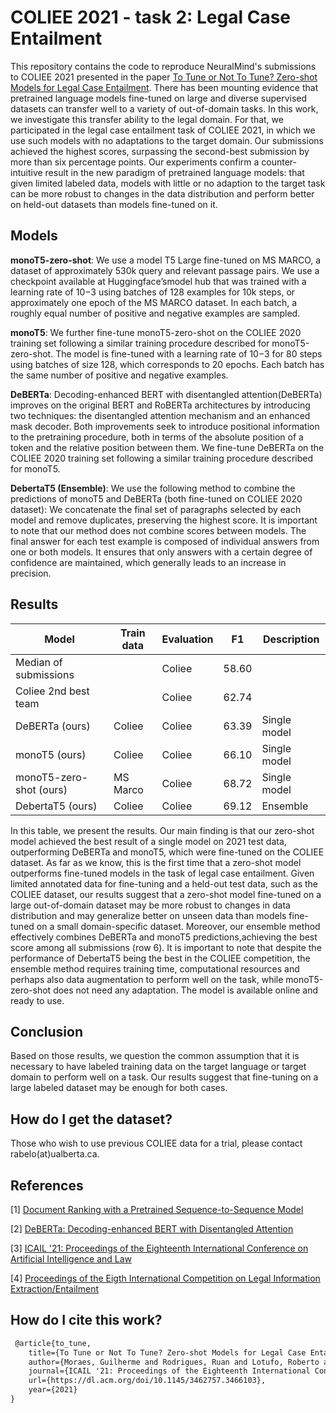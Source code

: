 # COLIEE 2021 - task 2: Legal Case Entailment

This repository contains the code to reproduce NeuralMind's submissions to COLIEE 2021 presented in the paper [To Tune or Not To Tune? Zero-shot Models for Legal Case Entailment](https://dl.acm.org/doi/10.1145/3462757.3466103). There has been mounting evidence that pretrained language models fine-tuned on large and diverse supervised datasets can transfer well to a variety of out-of-domain tasks. In this work, we investigate this transfer ability to the legal domain. For that, we participated in the legal case entailment task of COLIEE 2021, in which we use such models with no adaptations to the target domain. Our submissions achieved the highest scores, surpassing the second-best submission by more than six percentage points. Our experiments confirm a counter-intuitive result in the new paradigm of pretrained language models: that given limited labeled data, models with little or no adaption to the target task can be more robust to changes in the data distribution and perform better on held-out datasets than models fine-tuned on it.


## Models

**monoT5-zero-shot**: We use a model T5 Large fine-tuned on MS MARCO, a dataset of approximately 530k query and relevant passage pairs. We use a checkpoint available at Huggingface’smodel hub that was trained with a learning rate of 10−3 using batches of 128 examples for 10k steps, or approximately one epoch of the MS MARCO dataset. In each batch, a roughly equal number of positive and negative examples are sampled.

**monoT5**: We further fine-tune monoT5-zero-shot on the COLIEE 2020 training set following a similar training procedure described for monoT5-zero-shot. The model is fine-tuned with a learning rate of 10−3 for 80 steps using batches of size 128, which corresponds to 20 epochs. Each batch has the same number of positive and negative examples.

**DeBERTa**: Decoding-enhanced BERT with disentangled attention(DeBERTa) improves on the original BERT and RoBERTa architectures by introducing two techniques: the disentangled attention mechanism and an enhanced mask decoder. Both improvements seek to introduce positional information to the pretraining procedure, both in terms of the absolute position of a token and the relative position between them. We fine-tune DeBERTa on the COLIEE 2020 training set following a similar training procedure described for monoT5. 

**DebertaT5 (Ensemble)**: We use the following method to combine the predictions of monoT5 and DeBERTa (both fine-tuned on COLIEE 2020 dataset): We concatenate the final set of paragraphs selected by each model and remove duplicates, preserving the highest score. It is important to note that our method does not combine scores between models. The final answer for each test example is composed of individual answers from one or both models. It ensures that only answers with a certain degree of confidence are maintained, which generally leads to an increase in precision.


## Results

| Model                           |  Train data   |   Evaluation    |     F1       | Description
| ------------------------------- | ------------- | --------------- | ------------ | ------------ | 
| Median of submissions           |               |     Coliee      |    58.60     |              |
| Coliee 2nd best team            |               |     Coliee      |    62.74     |              |
| DeBERTa (ours)                  |    Coliee     |     Coliee      |    63.39     | Single model |
| monoT5  (ours)                  |    Coliee     |     Coliee      |    66.10     | Single model |
| monoT5-zero-shot (ours)         |   MS Marco    |     Coliee      |    68.72     | Single model |
| DebertaT5 (ours)                |    Coliee     |     Coliee      |    69.12     |   Ensemble   |

In this table, we present the results. Our main finding is that our zero-shot model achieved the best result of a single model on 2021 test data, outperforming DeBERTa and monoT5, which were fine-tuned on the COLIEE dataset. As far as we know, this is the first time that a zero-shot model outperforms fine-tuned models in the task of legal case entailment. Given limited annotated data for fine-tuning and a held-out test data, such as the COLIEE dataset, our results suggest that a zero-shot model fine-tuned on a large out-of-domain dataset may be more robust to changes in data distribution and may generalize better on unseen data than models fine-tuned on a small domain-specific dataset. Moreover, our ensemble method effectively combines DeBERTa and monoT5 predictions,achieving the best score among all submissions (row 6). It is important to note that despite the performance of DebertaT5 being the best in the COLIEE competition, the ensemble method requires training time, computational resources and perhaps also data augmentation to perform well on the task, while monoT5-zero-shot does not need any adaptation. The model is available online and ready to use.


## Conclusion

Based on those results, we question the common assumption that it is necessary to have labeled training data on the target language or target domain to perform well on a task. Our results suggest that fine-tuning on a large labeled dataset may be enough for both cases.


## How do I get the dataset?

Those who wish to use previous COLIEE data for a trial, please contact rabelo(at)ualberta.ca.


## References

[1] [Document Ranking with a Pretrained Sequence-to-Sequence Model](https://arxiv.org/abs/2003.06713)

[2] [DeBERTa: Decoding-enhanced BERT with Disentangled Attention](https://arxiv.org/abs/2006.03654)

[3] [ICAIL '21: Proceedings of the Eighteenth International Conference on Artificial Intelligence and Law](https://dl.acm.org/doi/10.1145/3462757.3466103)

[4] [Proceedings of the Eigth International Competition on Legal Information Extraction/Entailment](https://sites.ualberta.ca/~rabelo/COLIEE2021/COLIEE2021proceedings.pdf)


## How do I cite this work?

~~~ {.xml
 @article{to_tune,
    title={To Tune or Not To Tune? Zero-shot Models for Legal Case Entailment},
    author={Moraes, Guilherme and Rodrigues, Ruan and Lotufo, Roberto and Nogueira, Rodrigo},
    journal={ICAIL '21: Proceedings of the Eighteenth International Conference on Artificial Intelligence and Law June 2021 Pages 295–300},
    url={https://dl.acm.org/doi/10.1145/3462757.3466103},
    year={2021}
}
~~~
